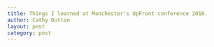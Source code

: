 ```yaml
---
title: Things I learned at Manchester's UpFront conference 2016.
author: Cathy Dutton
layout: post
category: post
---
```

